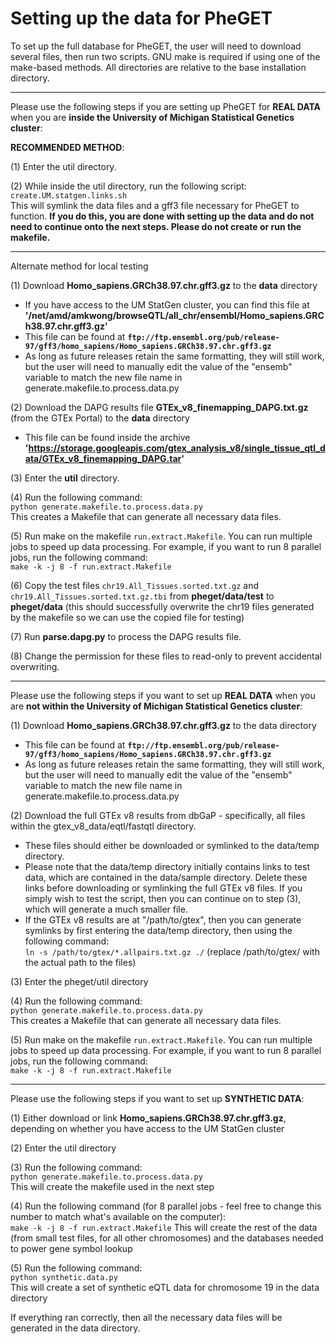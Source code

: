 # Setting up the data for PheGET

To set up the full database for PheGET, the user will need to download several files, then run two scripts. GNU make is required if using one of the make-based methods. All directories are relative to the base installation directory.

---

Please use the following steps if you are setting up PheGET for **REAL DATA** when you are **inside the University of Michigan Statistical Genetics cluster**:

**RECOMMENDED METHOD**:

(1) Enter the util directory. 

(2) While inside the util directory, run the following script:  <br>
`create.UM.statgen.links.sh`  <br>
This will symlink the data files and a gff3 file necessary for PheGET to function. **If you do this, you are done with setting up the data and do not need to continue onto the next steps. Please do not create or run the makefile.**

---

Alternate method for local testing

(1) Download **Homo_sapiens.GRCh38.97.chr.gff3.gz** to the **data** directory
- If you have access to the UM StatGen cluster, you can find this file at **'/net/amd/amkwong/browseQTL/all_chr/ensembl/Homo_sapiens.GRCh38.97.chr.gff3.gz'**
- This file can be found at 
**`ftp://ftp.ensembl.org/pub/release-97/gff3/homo_sapiens/Homo_sapiens.GRCh38.97.chr.gff3.gz`**
- As long as future releases retain the same formatting, they will still work, but the user will need to manually edit the value of the "ensemb" variable to match the new file name in generate.makefile.to.process.data.py

(2) Download the DAPG results file **GTEx_v8_finemapping_DAPG.txt.gz** (from the GTEx Portal) to the **data** directory
- This file can be found inside the archive **'https://storage.googleapis.com/gtex_analysis_v8/single_tissue_qtl_data/GTEx_v8_finemapping_DAPG.tar'**

(3) Enter the **util** directory.

(4) Run the following command:  <br>
`python generate.makefile.to.process.data.py`  <br>
This creates a Makefile that can generate all necessary data files.

(5) Run make on the makefile `run.extract.Makefile`. You can run multiple jobs to speed up data processing. For example, if you want to run 8 parallel jobs, run the following command:  <br>
`make -k -j 8 -f run.extract.Makefile`

(6) Copy the test files `chr19.All_Tissues.sorted.txt.gz` and `chr19.All_Tissues.sorted.txt.gz.tbi` from **pheget/data/test** to **pheget/data** (this should successfully overwrite the chr19 files generated by the makefile so we can use the copied file for testing)

(7) Run **parse.dapg.py** to process the DAPG results file.

(8) Change the permission for these files to read-only to prevent accidental overwriting.

---

Please use the following steps if you want to set up **REAL DATA** when you are **not within the University of Michigan Statistical Genetics cluster**:

(1) Download **Homo_sapiens.GRCh38.97.chr.gff3.gz** to the data directory
- This file can be found at 
**`ftp://ftp.ensembl.org/pub/release-97/gff3/homo_sapiens/Homo_sapiens.GRCh38.97.chr.gff3.gz`**
- As long as future releases retain the same formatting, they will still work, but the user will need to manually edit the value of the "ensemb" variable to match the new file name in generate.makefile.to.process.data.py
 
(2) Download the full GTEx v8 results from dbGaP - specifically, all files within the gtex_v8_data/eqtl/fastqtl directory.
- These files should either be downloaded or symlinked to the data/temp directory. 
- Please note that the data/temp directory initially contains links to test data, which are contained in the data/sample directory. Delete these links before downloading or symlinking the full GTEx v8 files. If you simply wish to test the script, then you can continue on to step (3), which will generate a much smaller file.
- If the GTEx v8 results are at "/path/to/gtex", then you can generate symlinks by first entering the data/temp directory, then using the following command:  <br>
`ln -s /path/to/gtex/*.allpairs.txt.gz ./`
(replace /path/to/gtex/ with the actual path to the files)

(3) Enter the pheget/util directory

(4) Run the following command:  <br>
`python generate.makefile.to.process.data.py`  <br>
This creates a Makefile that can generate all necessary data files.

(5) Run make on the makefile `run.extract.Makefile`. You can run multiple jobs to speed up data processing. For example, if you want to run 8 parallel jobs, run the following command:  <br>
`make -k -j 8 -f run.extract.Makefile`

---

Please use the following steps if you want to set up **SYNTHETIC DATA**:

(1) Either download or link **Homo_sapiens.GRCh38.97.chr.gff3.gz**, depending on whether you have access to the UM StatGen cluster

(2) Enter the util directory

(3) Run the following command:  <br> 
`python generate.makefile.to.process.data.py`  <br>
This will create the makefile used in the next step

(4) Run the following command (for 8 parallel jobs - feel free to change this number to match what's available on the computer):  <br>
`make -k -j 8 -f run.extract.Makefile`
This will create the rest of the data (from small test files, for all other chromosomes) and the databases needed to power gene symbol lookup

(5) Run the following command:  <br>
`python synthetic.data.py` <br>
This will create a set of synthetic eQTL data for chromosome 19 in the data directory

If everything ran correctly, then all the necessary data files will be generated in the data directory.
